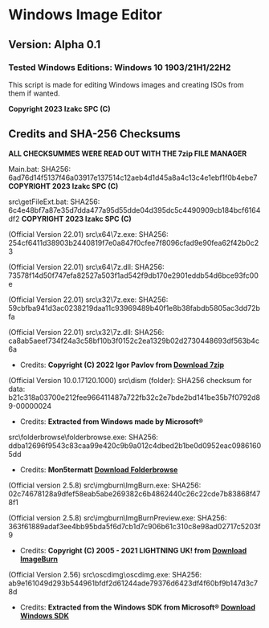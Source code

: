 # Windows Image Editor 
## Version: Alpha 0.1
### Tested Windows Editions: Windows 10 1903/21H1/22H2

This script is made for editing Windows images and creating ISOs from them if wanted.

**Copyright 2023 Izakc SPC (C)**

## Credits and SHA-256 Checksums

**ALL CHECKSUMMES WERE READ OUT WITH THE 7zip FILE MANAGER**

Main.bat: SHA256: 6ad76d14f5137f46a03917e137514c12aeb4d1d45a8a4c13c4e1ebf1f0b4ebe7 **COPYRIGHT 2023 Izakc SPC (C)**

src\getFileExt.bat: SHA256: 6c4e48bf7a87e35d7dda477a95d55dde04d395dc5c4490909cb184bcf6164df2 **COPYRIGHT 2023 Izakc SPC (C)**

(Official Version 22.01) src\x64\7z.exe: SHA256: 254cf6411d38903b2440819f7e0a847f0cfee7f8096cfad9e90fea62f42b0c23

(Official Version 22.01) src\x64\7z.dll: SHA256: 73578f14d50f747efa82527a503f1ad542f9db170e2901eddb54d6bce93fc00e

(Official Version 22.01) src\x32\7z.exe: SHA256: 59cbfba941d3ac0238219daa11c93969489b40f1e8b38fabdb5805ac3dd72bfa

(Official Version 22.01) src\x32\7z.dll: SHA256: ca8ab5aeef734f24a3c58bf10b3f0152c2ea1329b02d2730448693df563b4c6a
- Credits: **Copyright (C) 2022 Igor Pavlov from [Download 7zip](https://www.7-zip.org/)**

(Official Version 10.0.17120.1000) src\dism (folder): SHA256 checksum for data: b21c318a03700e212fee966411487a722fb32c2e7bde2bd141be35b7f0792d89-00000024
- Credits: **Extracted from Windows made by Microsoft®**

src\folderbrowse\folderbrowse.exe: SHA256: ddba12696f9543c83caa99e420c9b9a012c4dbed2b1be0d0952eac09861605dd
- Credits: **Mon5termatt [Download Folderbrowse](https://github.com/mon5termatt/medicat_installer/blob/main/bin/folderbrowse.exe)**

(Official version 2.5.8) src\imgburn\ImgBurn.exe: SHA256: 02c74678128a9dfef58eab5abe269382c6b4862440c26c22cde7b83868f478f1

(Official version 2.5.8) src\imgburn\ImgBurnPreview.exe: SHA256: 363f61889adaf3ee4bb95bda5f6d7cb1d7c906b61c310c8e98ad02717c5203f9
- Credits: **Copyright (C) 2005 - 2021 LIGHTNING UK! from [Download ImageBurn](https://www.imgburn.com/)**

(Official Version 2.56) src\oscdimg\oscdimg.exe: SHA256: ab9e161049d293b544961bfdf2d61244ade79376d6423df4f60bf9b147d3c78d
- Credits: **Extracted from the Windows SDK from Microsoft® [Download Windows SDK](https://go.microsoft.com/fwlink/p/?linkid=2196241)**
